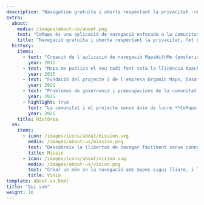 ```yaml
---
description: "Navigation gratuïta i oberta respectant la privacitat -<br/>Creat per la comunitat"
extra:
  about:
    media: /images/about-us/about.png
    text: "CoMaps és una aplicació de navegació enfocada a la comunitat i la privacitat per a viatgers - conductors, senderistes i ciclistes. Fa servir dades comunitàries d'OpenStreetMap de contribuïdors arreu del món. Ofereix una experiència de navegació privada: no identifica ni recull dades dels usuaris. Les funcionalitats de CoMaps poden funcionar sense connexió a internet, permetent navegar fora de línia en zones urbanes o remotes, on no hi ha cobertura mòbil. CoMaps és un projecte de codi obert i prioritza el desenvolupament comunitari."
    title: "Navegació gratuïta i oberta respectant la privacitat, fet per la comunitat"
  history:
    items:
      - text: "Creació de l'aplicació de navegació MapsWithMe (posteriorment anomenada Maps.me)."
        year: 2011
      - text: "Maps.me publica el seu codi font sota la llicència Apache 2.0."
        year: 2015
      - text: "Fundació del projecte i de l'empresa Organic Maps, basat en el codi font de Maps.Me."
        year: 2021
      - text: "Problemes de governança i preocupacions de la comunitat que no van ser adreçades pels accionistes de l'empresa van paralitzar el desenvolupament d'Organic Maps durant mesos."
        year: 2025
      - highlight: true
        text: "La comunitat i el projecte sense ànim de lucre **CoMaps** van ser fundats per antics col·laboradors d'Organic Maps, basant-se en el codi font d'Organic Maps."
        year: 2025
    title: Història
  vm:
    items:
      - icon: /images/icons/about/mission.svg
        media: /images/about-us/mission.png
        text: "Descobreix la llibertat de navegar fàcilment sense connexió, amb mapes centrats en la privacitat per a conductors, senderistes i ciclistes, impulsats per la comunitat."
        title: Missió
      - icon: /images/icons/about/vision.svg
        media: /images/about-us/vision.png
        text: "Crear un món on la navegació amb mapes sigui lliure, i la privacitat per defecte sigui la primera opció al planeta."
        title: Visió
template: about-us.html
title: "Qui som"
weight: 10
---
```

